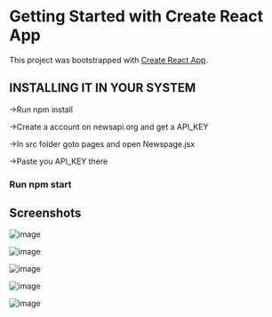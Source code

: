 # Getting Started with Create React App

This project was bootstrapped with [Create React App](https://github.com/facebook/create-react-app).

## INSTALLING IT IN YOUR SYSTEM
->Run npm install

->Create a account on newsapi.org and get a API_KEY

->In src folder goto pages and open Newspage.jsx

->Paste you API_KEY there

### Run npm start

## Screenshots

![image](https://user-images.githubusercontent.com/97008735/150577083-cf6cb5a0-34c9-4250-9f5a-f5c1762003e4.png)

![image](https://user-images.githubusercontent.com/97008735/150577216-df097b77-daec-470b-9d80-226818e365da.png)

![image](https://user-images.githubusercontent.com/97008735/150577304-8d9bf99c-91f7-48bf-a8ad-f017855375b4.png)

![image](https://user-images.githubusercontent.com/97008735/150577361-195eb72d-3822-4e27-8963-cc42003e1e4c.png)

![image](https://user-images.githubusercontent.com/97008735/150577407-f3c34ecd-a506-4035-a12a-4e3a0de94241.png)

